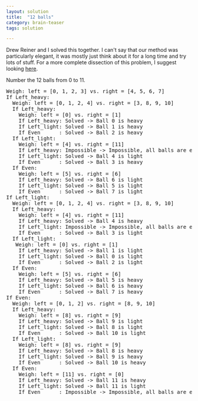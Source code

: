```yaml
---
layout: solution
title:  "12 balls"
category: brain-teaser
tags: solution

---
```


Drew Reiner and I solved this together.  I can't say that our method was particularly elegant, it was mostly just think about it for a long time and try lots of stuff.  For a more complete dissection of this problem, I suggest looking [here](http://www.cut-the-knot.com/blue/OddballProblem1.shtml).

Number the 12 balls from 0 to 11.

<pre>
Weigh: left = [0, 1, 2, 3] vs. right = [4, 5, 6, 7]
If Left_heavy:
  Weigh: left = [0, 1, 2, 4] vs. right = [3, 8, 9, 10]
  If Left_heavy:
    Weigh: left = [0] vs. right = [1]
    If Left_heavy: Solved -> Ball 0 is heavy
    If Left_light: Solved -> Ball 1 is heavy
    If Even      : Solved -> Ball 2 is heavy
  If Left_light:
    Weigh: left = [4] vs. right = [11]
    If Left_heavy: Impossible -> Impossible, all balls are equal
    If Left_light: Solved -> Ball 4 is light
    If Even      : Solved -> Ball 3 is heavy
  If Even:
    Weigh: left = [5] vs. right = [6]
    If Left_heavy: Solved -> Ball 6 is light
    If Left_light: Solved -> Ball 5 is light
    If Even      : Solved -> Ball 7 is light
If Left_light:
  Weigh: left = [0, 1, 2, 4] vs. right = [3, 8, 9, 10]
  If Left_heavy:
    Weigh: left = [4] vs. right = [11]
    If Left_heavy: Solved -> Ball 4 is heavy
    If Left_light: Impossible -> Impossible, all balls are equal
    If Even      : Solved -> Ball 3 is light
  If Left_light:
   Weigh: left = [0] vs. right = [1]
    If Left_heavy: Solved -> Ball 1 is light
    If Left_light: Solved -> Ball 0 is light
    If Even      : Solved -> Ball 2 is light
  If Even:
    Weigh: left = [5] vs. right = [6]
    If Left_heavy: Solved -> Ball 5 is heavy
    If Left_light: Solved -> Ball 6 is heavy
    If Even      : Solved -> Ball 7 is heavy
If Even:
  Weigh: left = [0, 1, 2] vs. right = [8, 9, 10]
  If Left_heavy:
    Weigh: left = [8] vs. right = [9]
    If Left_heavy: Solved -> Ball 9 is light
    If Left_light: Solved -> Ball 8 is light
    If Even      : Solved -> Ball 10 is light
  If Left_light:
    Weigh: left = [8] vs. right = [9]
    If Left_heavy: Solved -> Ball 8 is heavy
    If Left_light: Solved -> Ball 9 is heavy
    If Even      : Solved -> Ball 10 is heavy
  If Even:
    Weigh: left = [11] vs. right = [0]
    If Left_heavy: Solved -> Ball 11 is heavy
    If Left_light: Solved -> Ball 11 is light
    If Even      : Impossible -> Impossible, all balls are equal
</pre>
